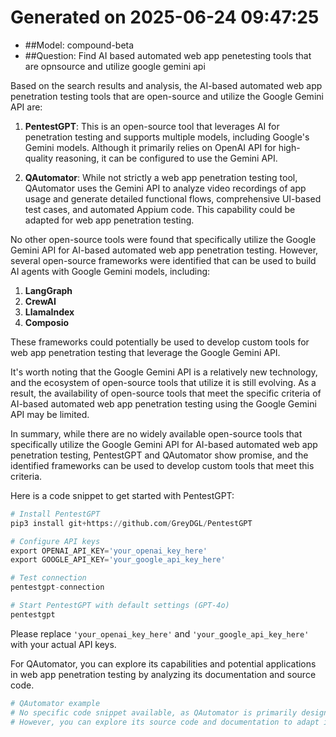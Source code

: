 # Generated on 2025-06-24 09:47:25

- ##Model: compound-beta
- ##Question: Find AI based automated web app penetesting tools that are opnsource and utilize google gemini api 

Based on the search results and analysis, the AI-based automated web app penetration testing tools that are open-source and utilize the Google Gemini API are:

1. **PentestGPT**: This is an open-source tool that leverages AI for penetration testing and supports multiple models, including Google's Gemini models. Although it primarily relies on OpenAI API for high-quality reasoning, it can be configured to use the Gemini API.

2. **QAutomator**: While not strictly a web app penetration testing tool, QAutomator uses the Gemini API to analyze video recordings of app usage and generate detailed functional flows, comprehensive UI-based test cases, and automated Appium code. This capability could be adapted for web app penetration testing.

No other open-source tools were found that specifically utilize the Google Gemini API for AI-based automated web app penetration testing. However, several open-source frameworks were identified that can be used to build AI agents with Google Gemini models, including:

1. **LangGraph**
2. **CrewAI**
3. **LlamaIndex**
4. **Composio**

These frameworks could potentially be used to develop custom tools for web app penetration testing that leverage the Google Gemini API.

It's worth noting that the Google Gemini API is a relatively new technology, and the ecosystem of open-source tools that utilize it is still evolving. As a result, the availability of open-source tools that meet the specific criteria of AI-based automated web app penetration testing using the Google Gemini API may be limited.

In summary, while there are no widely available open-source tools that specifically utilize the Google Gemini API for AI-based automated web app penetration testing, PentestGPT and QAutomator show promise, and the identified frameworks can be used to develop custom tools that meet this criteria. 

Here is a code snippet to get started with PentestGPT:
```python
# Install PentestGPT
pip3 install git+https://github.com/GreyDGL/PentestGPT

# Configure API keys
export OPENAI_API_KEY='your_openai_key_here'
export GOOGLE_API_KEY='your_google_api_key_here'

# Test connection
pentestgpt-connection

# Start PentestGPT with default settings (GPT-4o)
pentestgpt
```
Please replace `'your_openai_key_here'` and `'your_google_api_key_here'` with your actual API keys.

For QAutomator, you can explore its capabilities and potential applications in web app penetration testing by analyzing its documentation and source code. 

```python
# QAutomator example
# No specific code snippet available, as QAutomator is primarily designed for mobile app testing
# However, you can explore its source code and documentation to adapt it for web app penetration testing
```